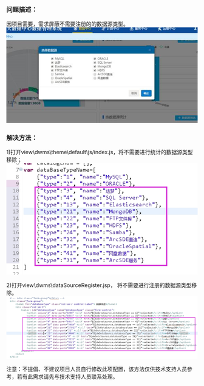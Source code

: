 ### 问题描述： ###

因项目需要，需求屏蔽不需要注册的的数据源类型。    
![](picture/p8.png)   

### 解决方法： ###
1)打开view\dwms\theme\default\js/index.js，将不需要进行统计的数据源类型移除；  
![](picture/p9.png)  

2)打开view\dwms\dataSourceRegister.jsp， 将不需要进行注册的数据源类型移除。 
 ![](picture/p10.png)   
 
注意：不提倡、不建议项目人员自行修改此项配置，该方法仅供技术支持人员参考，若有此需求请先与技术支持人员联系处理。


